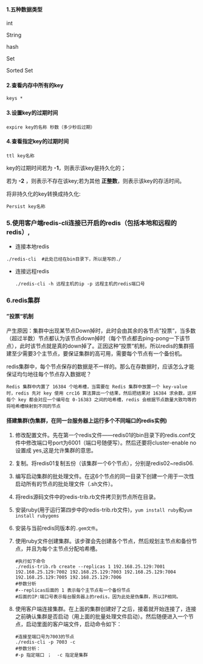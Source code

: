 #### 1.五种数据类型

int

String

hash

Set

Sorted Set



#### 2.查看内存中所有的key

```shell
keys *
```

#### 3.设置key的过期时间

```shell
expire key的名称 秒数（多少秒后过期）
```

#### 4.查看指定key的过期时间

```shell
ttl key名称
```

key的过期时间若为 **-1**，则表示该key是持久化的；

若为 **-2** ，则表示不存在该key;若为其他 **正整数**，则表示该key的存活时间。

将非持久化的key转换成持久化:

```shell
Persist key名称
```





### 5.使用客户端redis-cli连接已开启的redis（包括本地和远程的redis）,

* 连接本地redis

```shell
./redis-cli  #此处已经在bin目录下，所以是写的./
```

* 连接远程redis

  ```shell
  ./redis-cli -h 远程主机的ip -p 远程主机的redis端口号
  ```



### 6.redis集群

#### ”投票“机制

​	产生原因：集群中出现某节点Down掉时，此时会由其余的各节点”投票“，当多数（超过半数）节点都认为该节点down掉时（每个节点都去ping-pong一下该节点），此时该节点就是真的down掉了。正因这种”投票“机制，所以redis的集群搭建至少需要3个主节点，要保证集群的高可用，需要每个节点有一个备份机。



redis集群中，每个节点保存的数据是不一样的。那么在存数据时，应该怎么才能保证均匀地往每个节点存入数据呢？

```
Redis 集群中内置了 16384 个哈希槽，当需要在 Redis 集群中放置一个 key-value 时，redis 先对 key 使用 crc16 算法算出一个结果，然后把结果对 16384 求余数，这样每个 key 都会对应一个编号在 0-16383 之间的哈希槽，redis 会根据节点数量大致均等的将哈希槽映射到不同的节点
```



#### 搭建集群(伪集群，在同一台服务器上运行多个不同端口的redis实例)

1. 修改配置文件。先在第一个redis文件——redis01的bin目录下的redis.conf文件中修改端口号port为6001（端口号随便写）。然后还要将cluster-enable  no 设置成 yes,这是允许集群的意思。

2. 复制。将redis01复制五份（该集群一个6个节点），分别是redis02~redis06.

3. 编写启动集群的批处理文件。在这6个节点的同一目录下创建一个用于一次性启动所有的节点的批处理文件（.sh文件）。

4. 将redis源码文件中的redis-trib.rb文件拷贝到节点所在目录。

5. 安装ruby(用于运行第四步中的redis-trib.rb文件)，`yum install ruby`和`yum install rubygems`

6. 安装与当前redis同版本的`.gem文件`。

7. 使用ruby文件创建集群。该步骤会先创建各个节点，然后规划主节点和备份节点，并且为每个主节点分配哈希槽。

   ```shell
   #执行如下命令
   ./redis-trib.rb create --replicas 1 192.168.25.129:7001 192.168.25.129:7002 192.168.25.129:7003 192.168.25.129:7004 192.168.25.129:7005 192.168.25.129:7006
   #参数分析
   #--replicas后面的 1 表示每个主节点有一个备份节点
   #后面的IP:端口号表示每台服务器上的redis，因为此处是伪集群，所以IP相同。
   ```

8. 使用客户端连接集群。在上面的集群创建好了之后，接着就开始连接了，连接之前确认集群是否启动（用上面的批量处理文件启动）。然后随便进入一个节点，启动里面的客户端文件，启动命令如下：

   ```shell
   #连接至端口号为7003的节点
   ./redis-cli -p 7003 -c
   #参数分析：
   #-p 指定端口 ；  -c 指定是集群
   ```
